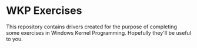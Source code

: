 # WKP Exercises
This repository contains drivers created for the purpose of completing some exercises in Windows Kernel Programming.
Hopefully they'll be useful to you.
